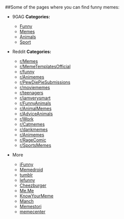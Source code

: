 ##Some of the pages where you can find funny memes:

* 9GAG
  **Categories:**
    * [Funny](https://9gag.com/funny)
    * [Memes](https://9gag.com/memes)
    * [Animals](https://9gag.com/animals)
    * [Sport](https://9gag.com/sport)

* Reddit
  **Categories:**
    * [r/Memes](https://www.reddit.com/r/memes/)
    * [r/MemeTemplatesOfficial](https://www.reddit.com/r/MemeTemplatesOfficial/)
    * [r/funny](https://www.reddit.com/r/funny/)
    * [r/Animemes](https://www.reddit.com/r/Animemes/)
    * [r/PewDiePieSubmissions](https://www.reddit.com/r/PewDiePieSubmissions/)
    * [r/moviememes](https://www.reddit.com/r/moviememes/)
    * [r/teenagers](https://www.reddit.com/r/teenagers/)
    * [r/iamverysmart](https://www.reddit.com/r/iamverysmart/)
    * [r/FunnyAnimals](https://www.reddit.com/r/FunnyAnimals/)
    * [r/AnimalMemes](https://www.reddit.com/r/AnimalMemes/)
    * [r/AdviceAnimals](https://www.reddit.com/r/AdviceAnimals/)
    * [r/Work](https://www.reddit.com/r/Work/)
    * [r/Catmemes](https://www.reddit.com/r/Catmemes/)
    * [r/dankmemes](r/dankmemes)
    * [r/Animemes](https://www.reddit.com/r/Animemes/)
    * [r/RageComic](https://www.reddit.com/r/fffffffuuuuuuuuuuuu/)
    * [r/SportsMemes](https://www.reddit.com/r/SportsMemes/)
* More
    * [iFunny](https://ifunny.co/)
    * [Memedroid](https://www.memedroid.com)
    * [tumblr](https://www.tumblr.com/search/memes)
    * [lefunny](https://lefunny.logic/funny-jokes/)
    * [Cheezburger](https://memebase.cheezburger.com/)
    * [Me.Me](https://me.me/)
    * [KnowYourMeme](https://knowyourmeme.com/)
    * [Manch](https://manch.app/hi)
    * [Memestori](https://memestori.com/)
    * [memecenter](https://www.memecenter.com)
